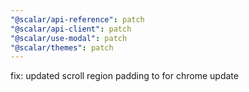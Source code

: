 ```yaml
---
"@scalar/api-reference": patch
"@scalar/api-client": patch
"@scalar/use-modal": patch
"@scalar/themes": patch
---
```


fix: updated scroll region padding to for chrome update
